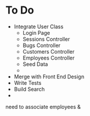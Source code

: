 # To Do

* Integrate User Class
  * Login Page
  * Sessions Controller
  * Bugs Controller
  * Customers Controller
  * Employees Controller
  * Seed Data
  *
* Merge with Front End Design
* Write Tests
* Build Search
*

need to associate employees & 
